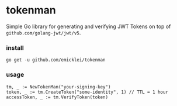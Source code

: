 # tokenman

Simple Go library for generating and verifying JWT Tokens on top of `github.com/golang-jwt/jwt/v5`.

### install

    go get -u github.com/emicklei/tokenman

### usage

	tm, _ := NewTokenMan("your-signing-key")
	token, _ := tm.CreateToken("some-identity", 1) // TTL = 1 hour
	accessToken, _ := tm.VerifyToken(token)